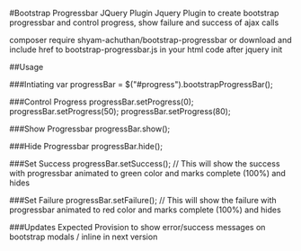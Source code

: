 #Bootstrap Progressbar JQuery Plugin
Jquery Plugin to create bootstrap progressbar and control progress, show failure and success of ajax calls

composer require shyam-achuthan/bootstrap-progressbar
or download and include href to bootstrap-progressbar.js in your html code after jquery init

##Usage

###Intiating
 var progressBar = $("#progress").bootstrapProgressBar();

###Control Progress
 progressBar.setProgress(0);
 progressBar.setProgress(50);
 progressBar.setProgress(80);

###Show Progressbar
progressBar.show();

###Hide Progressbar
 progressBar.hide();

###Set Success
 progressBar.setSuccess();
 // This will show the success with progressbar animated to green color and marks complete (100%) and hides



###Set Failure
 progressBar.setFailure();
 // This will show the failure with progressbar animated to red color and marks complete (100%) and hides


###Updates Expected
 Provision to show error/success messages on bootstrap modals / inline in next version
